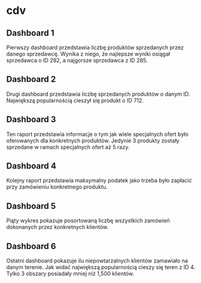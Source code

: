 # cdv

## Dashboard 1
Pierwszy dashboard przedstawia liczbę produktów sprzedanych przez danego sprzedawcę. Wynika z niego, że najlepsze wyniki osiągał sprzedawca o ID 282, a najgorsze 
sprzedawca z ID 285.

## Dashboard 2
Drugi dashboard przedstawia liczbę sprzedanych produktów o danym ID. Największą popularnością cieszył się produkt o ID 712.

## Dashboard 3
Ten raport przedstawia informacje o tym jak wiele specjalnych ofert było oferowanych dla konkretnych produktów. Jedynie 3 produkty zostały sprzedane w ramach specjalnych ofert aż 5 razy.

## Dashboard 4
Kolejny raport przedstawia maksymalny podatek jako trzeba było zapłacić przy zamówieniu konkretnego produktu.

## Dashboard 5
Piąty wykres pokazuje posortowaną liczbę wszystkich zamówień dokonanych przez konkretnych klientów.

## Dashboard 6
Ostatni dashboard pokazuje ilu niepowtarzalnych klientów zamawiało na danym terenie. Jak widać największą popularnością cieszy się teren z ID 4. Tylko 3 obszary posiadały mniej 
niż 1,500 klientów.

